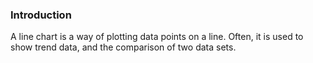 ### Introduction
A line chart is a way of plotting data points on a line. Often, it is used to show trend data, and the comparison of two data sets.